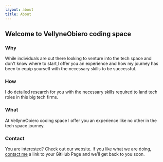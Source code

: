 ```yaml
---
layout: about
title: About
---
```


## Welcome to VellyneObiero coding space

### Why

While individuals are out there looking to venture into the tech space and don't know where to start,I offer you an experience and how my journey has been to equip yourself with the necessary skills to be successful.

### How

I do detailed research for you with the necessary skills required to land tech roles in this big tech firms.

### What

At VellyneObiero coding space I offer you an experience like no other in the tech space journey.

### Contact
You are interested? Check out our [website](https://VellyneObiero.github.io). If you like what we are doing, [contact me](vellyneobiero91@gmail.com) a link to your GitHub Page and we’ll get back to you soon.

